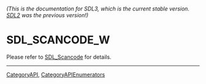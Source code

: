 ###### (This is the documentation for SDL3, which is the current stable version. [SDL2](https://wiki.libsdl.org/SDL2/) was the previous version!)
# SDL_SCANCODE_W

Please refer to [SDL_Scancode](SDL_Scancode) for details.

----
[CategoryAPI](CategoryAPI), [CategoryAPIEnumerators](CategoryAPIEnumerators)


